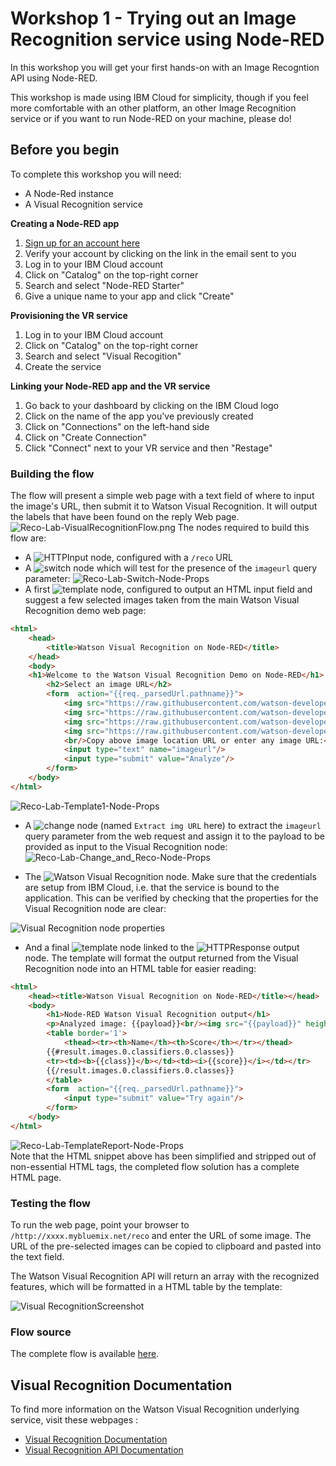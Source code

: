 # Workshop 1 - Trying out an Image Recognition service using Node-RED

In this workshop you will get your first hands-on with an Image Recogntion API using Node-RED.

This workshop is made using IBM Cloud for simplicity, though if you feel more comfortable with an other platform, an other Image Recognition service or if you want to run Node-RED on your machine, please do! 

## Before you begin

To complete this workshop you will need:
- A Node-Red instance
- A Visual Recognition service

**Creating a Node-RED app**

1. [Sign up for an account here](https://ibm.biz/BdZHfN)
2. Verify your account by clicking on the link in the email sent to you
3. Log in to your IBM Cloud account
4. Click on "Catalog" on the top-right corner
5. Search and select "Node-RED Starter" 
6. Give a unique name to your app and click "Create"

**Provisioning the VR service**

1. Log in to your IBM Cloud account
2. Click on "Catalog" on the top-right corner
3. Search and select "Visual Recogition" 
4. Create the service

**Linking your Node-RED app and the VR service**

1. Go back to your dashboard by clicking on the IBM Cloud logo
2. Click on the name of the app you've previously created
3. Click on "Connections" on the left-hand side
4. Click on "Create Connection"
5. Click "Connect" next to your VR service and then "Restage"

### Building the flow
The flow will present a simple web page with a text field of where to input the image's URL, then submit it to Watson Visual Recognition. It will output the labels that have been found on the reply Web page.
![Reco-Lab-VisualRecognitionFlow.png](reco_lab_visual_recognition_flow.png)
The nodes required to build this flow are:

 - A ![`HTTPInput`](node_red_httpinput.png) node, configured with a `/reco` URL
 - A ![`switch`](node_red_switch.png) node which will test for the presence of the `imageurl` query parameter:
   ![Reco-Lab-Switch-Node-Props](reco_lab_switch_node_props.png)
 - A first ![template](node_red_template.png) node, configured to output an HTML input field and suggest a few selected images taken from the main Watson Visual Recognition demo web page:
```HTML
<html>
    <head>
        <title>Watson Visual Recognition on Node-RED</title>
    </head>
    <body>
    <h1>Welcome to the Watson Visual Recognition Demo on Node-RED</h1>
        <h2>Select an image URL</h2>
        <form  action="{{req._parsedUrl.pathname}}">
            <img src="https://raw.githubusercontent.com/watson-developer-cloud/visual-recognition-nodejs/master/public/images/samples/1.jpg" height='100'/>
            <img src="https://raw.githubusercontent.com/watson-developer-cloud/visual-recognition-nodejs/master/public/images/samples/2.jpg" height='100'/>
            <img src="https://raw.githubusercontent.com/watson-developer-cloud/visual-recognition-nodejs/master/public/images/samples/3.jpg" height='100'/>
            <img src="https://raw.githubusercontent.com/watson-developer-cloud/visual-recognition-nodejs/master/public/images/samples/4.jpg" height='100'/>
            <br/>Copy above image location URL or enter any image URL:<br/>
            <input type="text" name="imageurl"/>
            <input type="submit" value="Analyze"/>
        </form>
    </body>
</html>
```
![Reco-Lab-Template1-Node-Props](reco_lab_template1_node_props.png)

- A ![change](node_red_change.png) node (named `Extract img URL` here) to extract the `imageurl` query parameter from the web request and assign it to the payload to be provided as input to the Visual Recognition node:
![Reco-Lab-Change_and_Reco-Node-Props](reco_lab_change_and_reco_node_props.png)

 - The ![Watson Visual Recognition](node_red_watson_visual_recognition.png) node. Make sure that the credentials are setup from IBM Cloud, i.e. that the service is bound to the application. This can be verified by checking that the properties for the Visual Recognition node are clear:

 ![Visual Recognition node properties](reco_lab_visual_recognition_service_credentials.png)

 - And a final  ![`template`](node_red_template.png) node linked to the ![`HTTPResponse`](node_red_httpresponse.png) output node. The template will format the output returned from the Visual Recognition node into an HTML table for easier reading:
```HTML
<html>
    <head><title>Watson Visual Recognition on Node-RED</title></head>
    <body>
        <h1>Node-RED Watson Visual Recognition output</h1>
        <p>Analyzed image: {{payload}}<br/><img src="{{payload}}" height='100'/></p>
        <table border='1'>
            <thead><tr><th>Name</th><th>Score</th></tr></thead>
        {{#result.images.0.classifiers.0.classes}}
        <tr><td><b>{{class}}</b></td><td><i>{{score}}</i></td></tr>
        {{/result.images.0.classifiers.0.classes}}
        </table>
        <form  action="{{req._parsedUrl.pathname}}">
            <input type="submit" value="Try again"/>
        </form>
    </body>
</html>
```
![Reco-Lab-TemplateReport-Node-Props](reco_lab_templatereport_node_props.png)  
Note that the HTML snippet above has been simplified and stripped out of non-essential HTML tags, the completed flow solution has a complete HTML page.

### Testing the flow
To run the web page, point your browser to  `/http://xxxx.mybluemix.net/reco` and enter the URL of some  image.
The URL of the pre-selected images can be copied to clipboard and pasted into the text field.

The Watson Visual Recognition API will return an array with the recognized features, which will be formatted in a HTML table by the template:

![Visual RecognitionScreenshot ](reco_lab_visual_recognition_screenshot.png)

### Flow source
The complete flow is available [here](reco_lab_web_page.json).

## Visual Recognition Documentation
To find more information on the Watson Visual Recognition underlying service, visit these webpages :
- [Visual Recognition Documentation](https://console.bluemix.net/docs/services/visual-recognition/index.html#about)
- [Visual Recognition API Documentation](https://www.ibm.com/watson/developercloud/visual-recognition/api/v3/)

